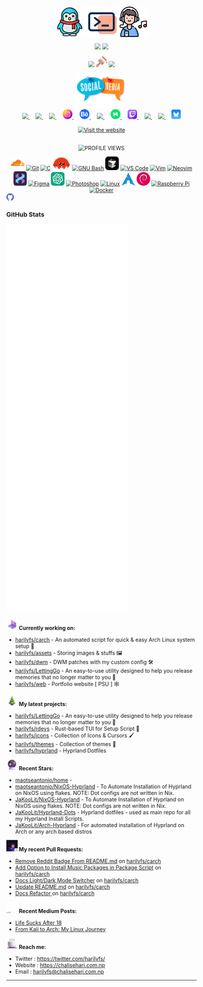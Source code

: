<div align="center">

<img src='https://github.com/harilvfs/assets/blob/main/harilvfs/linux.png' width="80"> <img src='https://github.com/harilvfs/assets/blob/main/harilvfs/terminsl.png' width="80"> <img src='https://github.com/harilvfs/assets/blob/main/harilvfs/listen.png' width="80"> 
</div>

<div align="center">
  <img src="https://img.shields.io/badge/OS-Linux-FF6961?style=for-the-badge&logo=linux&logoColor=yellow&labelColor=gray" />
  <img src="https://img.shields.io/badge/Distro-Arch-00CED1?style=for-the-badge&logo=arch-linux&logoColor=blue&labelColor=gray" />
</div>
<div align="center">

<img src="https://img.shields.io/badge/Catppuccin-blue?colorA=363a4f&colorB=b7bdf8&style=for-the-badge"> <img src='https://github.com/harilvfs/assets/blob/main/themes/themes.png' width="30"> <img src="https://img.shields.io/badge/Nord-orange?style=for-the-badge&colorA=4c566a&colorB=88c0d0">
</div>

<div align="center">
<img src="https://github.com/harilvfs/assets/blob/main/fyx/socialx.png" width="140" />
</div>

<div align="center">
<a href="https://github.com/harilvfs">
       <picture>
           <source height="24px" media="(prefers-color-scheme: dark)" srcset="https://i.ibb.co/dMMmCrW/Git-Hub-Mark.png" />
           <img height="24px" src="https://i.ibb.co/9wV3HGF/Git-Hub-Mark-Light.png" />
       </picture>
   </a>&nbsp;&nbsp;&nbsp;
   <a href="https://discord.com/invite/8NJWstnUHd">
       <picture>
           <source height="24px" media="(prefers-color-scheme: dark)" srcset="https://user-images.githubusercontent.com/13122796/178032563-d4e084b7-244e-4358-af50-26bde6dd4996.png" />
           <img height="24px" src="https://user-images.githubusercontent.com/13122796/178032563-d4e084b7-244e-4358-af50-26bde6dd4996.png" />
       </picture>
   </a>&nbsp;&nbsp;&nbsp;
   <a href="https://reddit.com/u/aayush-le">
       <picture>
           <source height="25px" media="(prefers-color-scheme: dark)" srcset="https://user-images.githubusercontent.com/13122796/178032351-9d9d5619-8ef7-470a-9eec-2744ece54553.png" />
           <img height="25px" src="https://user-images.githubusercontent.com/13122796/178032351-9d9d5619-8ef7-470a-9eec-2744ece54553.png" />
       </picture>
   </a>&nbsp;&nbsp;&nbsp;
   <a href="https://instagram.com/harilvfs">
       <picture>
           <source height="26px" media="(prefers-color-scheme: dark)" srcset="https://github.com/harilvfs/assets/blob/main/elix/insta.png" />
           <img height="26px" src="https://github.com/harilvfs/assets/blob/main/elix/insta.png" />
       </picture>
   </a>&nbsp;&nbsp;&nbsp;
   <a href="https://behance.com/aayushchalese">
      <picture>
         <source height="26px" media="(prefers-color-scheme: dark)" srcset="https://raw.githubusercontent.com/harilvfs/assets/refs/heads/main/harilvfs/behancex.svg" />
         <img height="26px" src="https://raw.githubusercontent.com/harilvfs/assets/refs/heads/main/harilvfs/behancex.svg" />
     </picture>
   </a>&nbsp;&nbsp;&nbsp;
   <a href="https://t.me/harilvfs">
      <picture>
         <source height="25px" media="(prefers-color-scheme: dark)" srcset="https://user-images.githubusercontent.com/13122796/178032213-faf25ab8-0bc3-4a94-a730-b524c96df124.png" />
         <img height="25px" src="https://user-images.githubusercontent.com/13122796/178032213-faf25ab8-0bc3-4a94-a730-b524c96df124.png" />
      </picture>
   </a>&nbsp;&nbsp;&nbsp;
   <a href="https://medium.com/@aayushchalise">
      <picture>
         <source height="26px" media="(prefers-color-scheme: dark)" srcset="https://github.com/harilvfs/assets/blob/main/harilvfs/medium.png" />
         <img height="26px" src="https://github.com/harilvfs/assets/blob/main/harilvfs/medium.png" />
     </picture>
   </a>&nbsp;&nbsp;&nbsp;
        <a href="https://www.twitch.tv/aayushchalese">
      <picture>
         <source height="25px" media="(prefers-color-scheme: dark)" srcset="https://github.com/harilvfs/assets/blob/main/elix/twitch.png" />
         <img height="25px" src="https://github.com/harilvfs/assets/blob/main/elix/twitch.png" />
     </picture>
   </a>&nbsp;&nbsp;&nbsp;
   <a href="https://x.com/harilvfs">
      <picture>
         <source media="(prefers-color-scheme: dark)" srcset="https://user-images.githubusercontent.com/93124920/270180600-7c1b38bf-889b-4d68-bd5e-b9d86f91421a.png">
         <img height="24px" src="https://user-images.githubusercontent.com/93124920/270108715-d80743fa-b330-4809-b1e6-79fbdc60d09c.png" />
      </picture>
   </a>&nbsp;&nbsp;&nbsp;
   <a href="https://www.youtube.com/@aayushchalese">
      <picture>
         <source height="24px" media="(prefers-color-scheme: dark)" srcset="https://user-images.githubusercontent.com/13122796/178032714-c51c7492-0666-44ac-99c2-f003a695ab50.png" />
         <img height="24px" src="https://user-images.githubusercontent.com/13122796/178032714-c51c7492-0666-44ac-99c2-f003a695ab50.png" />
     </picture>
   </a>&nbsp;&nbsp;&nbsp;
   <a href="https://bsky.app/profile/chalisehari.com.np">
      <picture>
         <source height="25px" media="(prefers-color-scheme: dark)" srcset="https://raw.githubusercontent.com/harilvfs/assets/refs/heads/main/bluesky/Bluesky_app_icon.svg" />
         <img height="25px" src="https://raw.githubusercontent.com/harilvfs/assets/refs/heads/main/bluesky/Bluesky_app_icon.svg" />
     </picture>
   </a>
</div>
<br>
<div align="center">
<a href="https://chalisehari.com.np"><img alt="Visit the website" height="40" src="https://cdn.jsdelivr.net/npm/@intergrav/devins-badges@3/assets/cozy/documentation/website_vector.svg"></a>
  </div>
<br>
<p align="center">
  <img src="https://komarev.com/ghpvc/?username=aayushx402&label=PROFILE+VIEWS&style=for-the-badge&color=blueviolet" alt="PROFILE  VIEWS">
</p>

<div align="center">
<a href="https://www.cloudflare.com/" target="_blank" rel="noreferrer"><img src="https://github.com/harilvfs/assets/blob/main/harilvfs/cloudflare.png" width="36" height="36" alt="Cloudflare" /></a> <a href="https://git-scm.com/" target="_blank" rel="noreferrer"><img src="https://raw.githubusercontent.com/danielcranney/readme-generator/main/public/icons/skills/git-colored.svg" width="36" height="35" alt="Git" /></a> <a href="https://docs.microsoft.com/en-us/cpp/?view=msvc-170" target="_blank" rel="noreferrer"><img src="https://raw.githubusercontent.com/danielcranney/readme-generator/main/public/icons/skills/c-colored.svg" width="36" height="36" alt="C" /></a>  <a href="https://www.rust-lang.org/" target="_blank" rel="noreferrer"><img src="https://github.com/harilvfs/assets/blob/main/harilvfs/rust.png" width="50" height="36" alt="Rust" /></a> <a href="https://www.gnu.org/software/bash/" target="_blank" rel="noreferrer"><img src="https://raw.githubusercontent.com/danielcranney/readme-generator/main/public/icons/skills/gnubash-colored.svg" width="36" height="36" alt="GNU Bash" /></a> <a href="https://www.cursor.com/" target="_blank" rel="noreferrer"><img src="https://raw.githubusercontent.com/harilvfs/assets/refs/heads/main/harilvfs/cursor.svg" width="36" height="36" alt="cursor" /></a> <a href="https://code.visualstudio.com/" target="_blank" rel="noreferrer"><img src="https://raw.githubusercontent.com/danielcranney/readme-generator/main/public/icons/skills/visualstudiocode-colored.svg" width="36" height="36" alt="VS Code" /></a> <a href="https://www.vim.org/" target="_blank" rel="noreferrer"><img src="https://raw.githubusercontent.com/danielcranney/readme-generator/main/public/icons/skills/vim-colored.svg" width="36" height="36" alt="Vim" /></a> <a href="https://neovim.io/" target="_blank" rel="noreferrer"><img src="https://raw.githubusercontent.com/danielcranney/readme-generator/main/public/icons/skills/neovim-colored.svg" width="36" height="36" alt="Neovim" /></a> <a href="https://helix-editor.com/" target="_blank" rel="noreferrer"><img src="https://github.com/harilvfs/assets/blob/main/harilvfs/helix.png" width="35" height="38" alt="helix" /></a> <a href="https://www.figma.com/" target="_blank" rel="noreferrer"><img src="https://raw.githubusercontent.com/danielcranney/readme-generator/main/public/icons/skills/figma-colored.svg" width="36" height="36" alt="Figma" /></a> <a href="https://openai.com/" target="_blank" rel="noreferrer"><img src="https://github.com/harilvfs/assets/blob/main/harilvfs/chatgpt.png" width="36" height="36" alt="chatgpt" /></a> <a href="https://www.adobe.com/uk/products/photoshop.html" target="_blank" rel="noreferrer"><img src="https://raw.githubusercontent.com/danielcranney/readme-generator/main/public/icons/skills/photoshop-colored.svg" width="36" height="36" alt="Photoshop" /></a> <a href="https://www.linux.org" target="_blank" rel="noreferrer"><img src="https://raw.githubusercontent.com/danielcranney/readme-generator/main/public/icons/skills/linux-colored.svg" width="36" height="36" alt="Linux" /></a> <a href="https://archlinux.org/" target="_blank" rel="noreferrer"><img src="https://github.com/harilvfs/assets/blob/main/harilvfs/archx.png" width="36" height="35" alt="archlinux" /></a> <a href="https://www.debian.org/" target="_blank" rel="noreferrer"><img src="https://github.com/harilvfs/assets/blob/main/harilvfs/debianx.png" width="36" height="36" alt="Debian" /></a> <a href="https://www.raspberrypi.org/" target="_blank" rel="noreferrer"><img src="https://raw.githubusercontent.com/danielcranney/readme-generator/main/public/icons/skills/raspberrypi-colored.svg" width="36" height="36" alt="Raspberry Pi" /></a> <a href="https://www.docker.com/" target="_blank" rel="noreferrer"><img src="https://raw.githubusercontent.com/danielcranney/readme-generator/main/public/icons/skills/docker-colored.svg" width="36" height="36" alt="Docker" /></a>
</div>

<img src='https://github.com/harilvfs/assets/blob/main/harilvfs/noseek.png' width="20"> 
  
### GitHub Stats 

<p align="left"><img src="https://raw.githubusercontent.com/harilvfs/harilvfs/refs/heads/main/github-metrics.svg" /></p>

<strong><img src='https://github.com/harilvfs/assets/blob/main/github-gifs/242390692-0b335028-1d3d-4ee5-b5b3-a373d499be7e.gif' width="30"> Currently working on: </strong>

- [harilvfs/carch](https://github.com/harilvfs/carch) - An automated script for quick &amp; easy Arch Linux system setup 🧩
- [harilvfs/assets](https://github.com/harilvfs/assets) - Storing images &amp; stuffs  🖼️
- [harilvfs/dwm](https://github.com/harilvfs/dwm) -   DWM patches with my custom config 🛠️
- [harilvfs/LettingGo](https://github.com/harilvfs/LettingGo) - An easy-to-use utility designed to help you release memories that no longer matter to you 🐍
- [harilvfs/web](https://github.com/harilvfs/web) - Portfolio website [ PSU ] 🕸️

<strong><img src='https://github.com/harilvfs/assets/blob/main/github-gifs/Christmas%20Tree.png' width="30"> My latest projects: </strong>

- [harilvfs/LettingGo](https://github.com/harilvfs/LettingGo) - An easy-to-use utility designed to help you release memories that no longer matter to you 🐍
- [harilvfs/rdevs](https://github.com/harilvfs/rdevs) - Rust-based TUI for Setup Script 🦀
- [harilvfs/icons](https://github.com/harilvfs/icons) - Collection of Icons &amp; Cursors 🖌️
- [harilvfs/themes](https://github.com/harilvfs/themes) - Collection of themes 🎨
- [harilvfs/hyprland](https://github.com/harilvfs/hyprland) - Hyprland Dotfiles 

<strong><img src='https://github.com/harilvfs/assets/blob/main/images/Crystal%20Ball.png' width="30"> Recent Stars: </strong>

- [maotseantonio/home](https://github.com/maotseantonio/home) - 
- [maotseantonio/NixOS-Hyprland](https://github.com/maotseantonio/NixOS-Hyprland) - To Automate Installation of Hyprland on NixOS using flakes. NOTE: Dot configs are not written in Nix.
- [JaKooLit/NixOS-Hyprland](https://github.com/JaKooLit/NixOS-Hyprland) - To Automate Installation of Hyprland on NixOS using flakes. NOTE: Dot configs are not written in Nix.
- [JaKooLit/Hyprland-Dots](https://github.com/JaKooLit/Hyprland-Dots) - Hyprland dotfiles - used as main repo for all my Hyprland Install Scripts.
- [JaKooLit/Arch-Hyprland](https://github.com/JaKooLit/Arch-Hyprland) - For automated installation of Hyprland on Arch or any arch based distros

<strong><img src='https://github.com/harilvfs/assets/blob/main/github-gifs/212898774-0a96dc1d-c908-4ce8-9dd7-a71aab6e1c2b.gif' width="30"> My recent Pull Requests: </strong>

- [Remove Reddit Badge From README.md](https://github.com/harilvfs/carch/pull/27) on [harilvfs/carch](https://github.com/harilvfs/carch)
- [Add Option to Install Music Packages in Package Script](https://github.com/harilvfs/carch/pull/26) on [harilvfs/carch](https://github.com/harilvfs/carch)
- [Docs Light/Dark Mode Switcher](https://github.com/harilvfs/carch/pull/25) on [harilvfs/carch](https://github.com/harilvfs/carch)
- [Update README.md](https://github.com/harilvfs/carch/pull/24) on [harilvfs/carch](https://github.com/harilvfs/carch)
- [Docs Refactor ](https://github.com/harilvfs/carch/pull/22) on [harilvfs/carch](https://github.com/harilvfs/carch)

<strong><img src='https://github.com/harilvfs/assets/blob/main/github-gifs/238201078-6f564d9a-467a-4bba-ad3a-8527c8ab79ae.gif' width="30"> Recent Medium Posts: </strong>

- [Life Sucks After 18](https://medium.com/@aayushchalise/life-sucks-after-18-c80e9a4c7944?source=rss-78f8a98217ed------2)
- [From Kali to Arch: My Linux Journey](https://medium.com/@aayushchalise/from-kali-to-arch-my-linux-journey-7943648dc579?source=rss-78f8a98217ed------2)

<strong><img src='https://github.com/harilvfs/assets/blob/main/github-gifs/216120974-24a76b31-7f39-41f1-a38f-b3c1377cc612.png' width="30"> Reach me:</strong>
- Twitter   : <https://twitter.com/harilvfs/>
- Website   : <https://chalisehari.com.np>
- Email     : [harilvfs@chalisehari.com.np](mailto:harilvfs@chalisehari.com.np)

---

